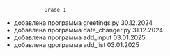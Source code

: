                  Grade 1
- добавлена программа greetings.py 30.12.2024
- добавлена программа date_changer.py 31.12.2024
- добавлена программа add_input 03.01.2025
- добавлена gрограмма add_list 03.01.2025
